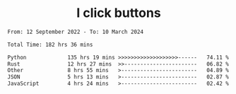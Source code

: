 <h1 align="center">
I click buttons
</h1>

<!--START_SECTION:waka-->

```txt
From: 12 September 2022 - To: 10 March 2024

Total Time: 182 hrs 36 mins

Python             135 hrs 19 mins >>>>>>>>>>>>>>>>>>>------   74.11 %
Rust               12 hrs 27 mins  >>-----------------------   06.82 %
Other              8 hrs 55 mins   >------------------------   04.89 %
JSON               5 hrs 13 mins   >------------------------   02.87 %
JavaScript         4 hrs 24 mins   >------------------------   02.42 %
```

<!--END_SECTION:waka-->
